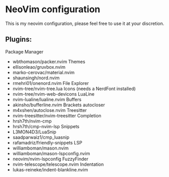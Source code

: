 # NeoVim configuration

This is my neovim configuration, please feel free to use it at your discretion.

## Plugins: 

Package Manager
- wbthomason/packer.nvim
Themes
- ellisonleao/gruvbox.nvim
- marko-cerovac/material.nvim
- shaunsingh/nord.nvim
- rmehri01/onenord.nvim
File Explorer
- nvim-tree/nvim-tree.lua
Icons (needs a NerdFont installed)
- nvim-tree/nvim-web-devicons
LuaLine
- nvim-lualine/lualine.nvim
Buffers
- akinsho/bufferline.nvim
Brackets autocloser
- m4xshen/autoclose.nvim
Treesitter
- nvim-treesitter/nvim-treesitter
Completion
- hrsh7th/nvim-cmp
- hrsh7th/cmp-nvim-lsp
Snippets
- L3MON4D3/LuaSnip
- saadparwaiz1/cmp_luasnip
- rafamadriz/friendly-snippets
LSP
- williamboman/mason.nvim
- williamboman/mason-lspconfig.nvim
- neovim/nvim-lspconfig
FuzzyFinder
- nvim-telescope/telescope.nvim
Indentation
- lukas-reineke/indent-blankline.nvim